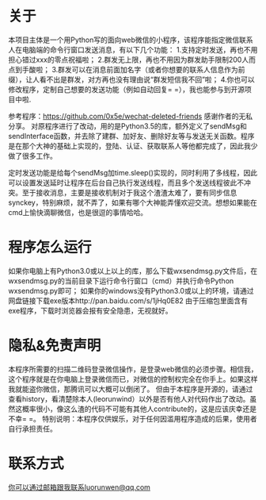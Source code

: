 # 关于
本项目主体是一个用Python写的面向web微信的小程序，该程序能指定微信联系人在电脑端的命令行窗口发送消息，有以下几个功能：
1.支持定时发送，再也不用担心错过xxx的零点祝福啦；
2.群发无上限，再也不用因为群发助手限制200人而点到手酸啦；
3.群发可以在消息前面加名字（或者你想要的联系人信息作为前缀），让人看不出是群发，对方再也没有理由说“群发短信我不回”啦；
4.你也可以修改程序，定制自己想要的发送功能（例如自动回复= =），我也能参与到开源项目中啦.

参考程序：https://github.com/0x5e/wechat-deleted-friends
感谢作者的无私分享。
对原程序进行了改动，用的是Python3.5的库，额外定义了sendMsg和sendInterface函数，并去除了建群、加好友、删除好友等与发送无关函数。程序是在那个大神的基础上实现的，登陆、认证、获取联系人等他都完成了，因此我少做了很多工作。

定时发送功能是给每个sendMsg加time.sleep()实现的，同时利用了多线程，因此可以设置发送延时让程序在后台自己执行发送线程，而且多个发送线程彼此不冲突。至于接收消息，主要是接收机制对于我这个渣渣太难了，要有同步信息synckey，特别麻烦，就不弄了，如果有哪个大神能弄懂欢迎交流。想想如果能在cmd上愉快滴聊微信，也是很逗的事情哈哈。

# 程序怎么运行
如果你电脑上有Python3.0或以上以上的库，那么下载wxsendmsg.py文件后，在wxsendmsg.py的当前目录下运行命令行窗口（cmd）并执行命令Python wxsendmsg.py即可；
如果你的windows没有Python3.0或以上的环境，请通过网盘链接下载exe版本http://pan.baidu.com/s/1jHq0E82 由于压缩包里面含有exe程序，下载时浏览器会报有安全隐患，无视就好。

# 隐私&免责声明
本程序所需要的扫描二维码登录微信操作，是登录web微信的必须步骤。相信我，这个程序就是在你电脑上登录微信而已，对微信的控制权完全在你手上。如果这样我就能盗你微信，那腾讯可以大概可以倒闭了。
但由于本程序是开源的，请通过查看history，看清楚除本人(leorunwind）以外是否有他人对代码作出了改动。虽然这概率很小，像这么渣的代码不可能有其他人contribute的，这是应该庆幸还是不幸= =。
特别说明：本程序仅供娱乐，对于任何因滥用程序造成的后果，使用者自行承担责任。

# 联系方式
你可以通过邮箱跟我联系luorunwen@qq.com
